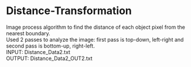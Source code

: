 # Distance-Transformation
Image process algorithm to find the distance of each object pixel from the nearest boundary.  
Used 2 passes to analyze the image: first pass is top-down, left-right and second pass is bottom-up, right-left.  
INPUT: Distance_Data2.txt  
OUTPUT: Distance_Data2_OUT2.txt
